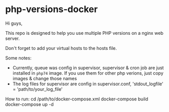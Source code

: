 # php-versions-docker

Hi guys,

This repo is designed to help you use multiple PHP versions on a nginx web server.

Don't forget to add your virtual hosts to the hosts file.


Some notes:
- Currently, queue was config in supervisor, supervisor & cron job are just installed in `php74` image. If you use them for other php verions, just copy images & change those names
- The log files for supervisor are config in supervisor.conf, 'stdout_logfile' = 'path/to/your_log_file'


How to run:
cd /path/to/docker-compose.xml 
docker-compose build
docker-compose up -d
